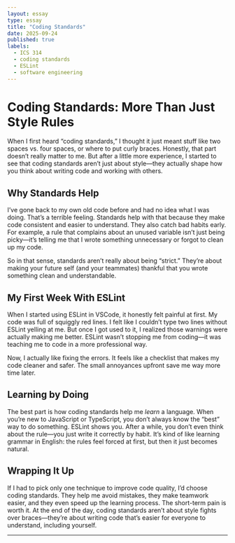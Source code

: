 ```yaml
---
layout: essay
type: essay
title: "Coding Standards"
date: 2025-09-24
published: true
labels:
  - ICS 314
  - coding standards
  - ESLint
  - software engineering
---
```


# Coding Standards: More Than Just Style Rules

When I first heard “coding standards,” I thought it just meant stuff like two spaces vs. four spaces, or where to put curly braces. Honestly, that part doesn’t really matter to me. But after a little more experience, I started to see that coding standards aren’t just about style—they actually shape how you think about writing code and working with others.

## Why Standards Help

I’ve gone back to my own old code before and had no idea what I was doing. That’s a terrible feeling. Standards help with that because they make code consistent and easier to understand. They also catch bad habits early. For example, a rule that complains about an unused variable isn’t just being picky—it’s telling me that I wrote something unnecessary or forgot to clean up my code.

So in that sense, standards aren’t really about being “strict.” They’re about making your future self (and your teammates) thankful that you wrote something clean and understandable.

## My First Week With ESLint

When I started using ESLint in VSCode, it honestly felt painful at first. My code was full of squiggly red lines. I felt like I couldn’t type two lines without ESLint yelling at me. But once I got used to it, I realized those warnings were actually making me better. ESLint wasn’t stopping me from coding—it was teaching me to code in a more professional way.

Now, I actually like fixing the errors. It feels like a checklist that makes my code cleaner and safer. The small annoyances upfront save me way more time later.

## Learning by Doing

The best part is how coding standards help me *learn* a language. When you’re new to JavaScript or TypeScript, you don’t always know the “best” way to do something. ESLint shows you. After a while, you don’t even think about the rule—you just write it correctly by habit. It’s kind of like learning grammar in English: the rules feel forced at first, but then it just becomes natural.

## Wrapping It Up

If I had to pick only one technique to improve code quality, I’d choose coding standards. They help me avoid mistakes, they make teamwork easier, and they even speed up the learning process. The short-term pain is worth it. At the end of the day, coding standards aren’t about style fights over braces—they’re about writing code that’s easier for everyone to understand, including yourself.

---
